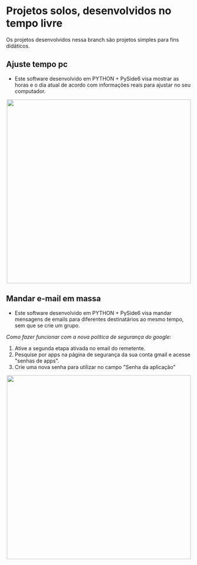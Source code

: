 # Projetos solos, desenvolvidos no tempo livre
Os projetos desenvolvidos nessa branch são projetos simples para fins didáticos.

## Ajuste tempo pc

- Este software desenvolvido em PYTHON + PySide6 visa mostrar as horas e o dia atual de acordo com informações reais para ajustar no seu computador.
<div style="text-align: center;">
  <img src="https://github.com/user-attachments/assets/71d8d0c9-1ed2-4b2a-98f2-4146ee750537" width="500" />
</div>

## Mandar e-mail em massa

- Este software desenvolvido em PYTHON + PySide6 visa mandar mensagens de emails para diferentes destinatários ao mesmo tempo, sem que se crie um grupo.
  
*Como fazer funcionar com a nova política de segurança do google:*
1. Ative a segunda etapa ativada no email do remetente.
2. Pesquise por apps na página de segurança da sua conta gmail e acesse "senhas de apps".
3. Crie uma nova senha para utilizar no campo "Senha da aplicação"

<div style="text-align: center;">
  <img src="https://github.com/user-attachments/assets/122470db-e6f9-4cdc-bc81-c3c0a49d8f2c" width="500" />
</div>
